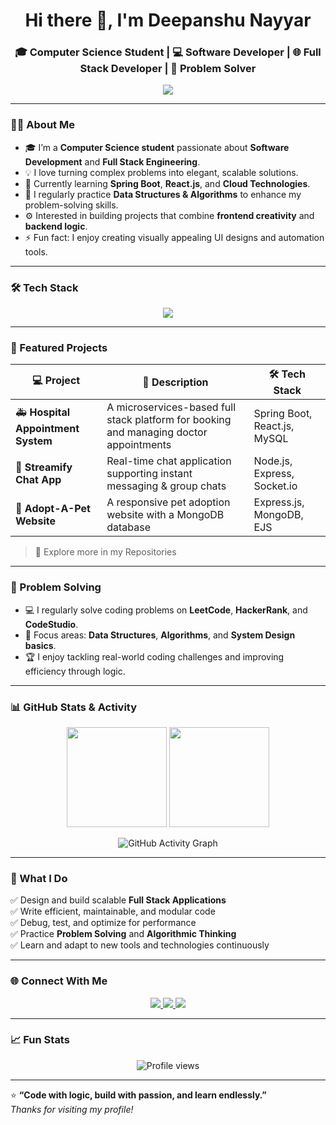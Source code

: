 <!-- Header Section -->
<h1 align="center">Hi there 👋, I'm Deepanshu Nayyar</h1>
<h3 align="center">🎓 Computer Science Student | 💻 Software Developer | 🌐 Full Stack Developer | 🧠 Problem Solver</h3>

<!-- Typing Animation -->
<p align="center">
  <a href="https://git.io/typing-svg">
    <img src="https://readme-typing-svg.herokuapp.com?font=Fira+Code&pause=1000&color=00BFFF&center=true&vCenter=true&width=600&lines=Welcome+to+my+GitHub+Profile!;I'm+Deepanshu+Nayyar;Software+Developer+%7C+Full+Stack+Developer;Passionate+about+Problem+Solving+and+Learning">
  </a>
</p>

---

### 👨‍💻 About Me
- 🎓 I’m a **Computer Science student** passionate about **Software Development** and **Full Stack Engineering**.  
- 💡 I love turning complex problems into elegant, scalable solutions.  
- 🌱 Currently learning **Spring Boot**, **React.js**, and **Cloud Technologies**.  
- 🧠 I regularly practice **Data Structures & Algorithms** to enhance my problem-solving skills.  
- ⚙️ Interested in building projects that combine **frontend creativity** and **backend logic**.  
- ⚡ Fun fact: I enjoy creating visually appealing UI designs and automation tools.

---

### 🛠️ Tech Stack
<p align="center">
  <img src="https://skillicons.dev/icons?i=java,cpp,js,html,css,react,nodejs,express,spring,mongodb,mysql,git,github,vscode" />
</p>

---

### 🚀 Featured Projects
| 💻 Project | 🧠 Description | 🛠️ Tech Stack |
|-------------|----------------|----------------|
| 🚑 **Hospital Appointment System** | A microservices-based full stack platform for booking and managing doctor appointments | Spring Boot, React.js, MySQL |
| 💬 **Streamify Chat App** | Real-time chat application supporting instant messaging & group chats | Node.js, Express, Socket.io |
| 🐾 **Adopt-A-Pet Website** | A responsive pet adoption website with a MongoDB database | Express.js, MongoDB, EJS |

> 🔗 Explore more in my Repositories

---

### 🧩 Problem Solving
- 💻 I regularly solve coding problems on **LeetCode**, **HackerRank**, and **CodeStudio**.  
- 🧮 Focus areas: **Data Structures**, **Algorithms**, and **System Design basics**.  
- 🏆 I enjoy tackling real-world coding challenges and improving efficiency through logic.

---

### 📊 GitHub Stats & Activity
<p align="center">
  <img src="https://github-readme-stats.vercel.app/api?username=deepanshun2004&show_icons=true&theme=tokyonight" height="160"/>
  <img src="https://github-readme-streak-stats.herokuapp.com/?user=deepanshun2004&theme=tokyonight" height="160"/>
</p>

<p align="center">
  <img src="https://github-readme-activity-graph.vercel.app/graph?username=deepanshun2004&theme=react-dark" alt="GitHub Activity Graph"/>
</p>

---

### 🧠 What I Do
✅ Design and build scalable **Full Stack Applications**  
✅ Write efficient, maintainable, and modular code  
✅ Debug, test, and optimize for performance  
✅ Practice **Problem Solving** and **Algorithmic Thinking**  
✅ Learn and adapt to new tools and technologies continuously  

---

### 🌐 Connect With Me
<p align="center">
  <a href="https://linkedin.com/in/deepanshu-nayyar" target="_blank">
    <img src="https://img.shields.io/badge/LinkedIn-0077B5?style=for-the-badge&logo=linkedin&logoColor=white"/>
  </a>
  <a href="mailto:deepanshunayyar04@gmail.com" target="_blank">
    <img src="https://img.shields.io/badge/Email-D14836?style=for-the-badge&logo=gmail&logoColor=white"/>
  </a>
  <a href="https://github.com/deepanshun2004" target="_blank">
    <img src="https://img.shields.io/badge/GitHub-171515?style=for-the-badge&logo=github&logoColor=white"/>
  </a>
</p>

---

### 📈 Fun Stats
<p align="center">
  <img src="https://komarev.com/ghpvc/?username=DeepanshuNayyar&label=Profile+Views&color=00BFFF&style=flat-square" alt="Profile views"/>
</p>

---

⭐ **“Code with logic, build with passion, and learn endlessly.”**  
_Thanks for visiting my profile!_
